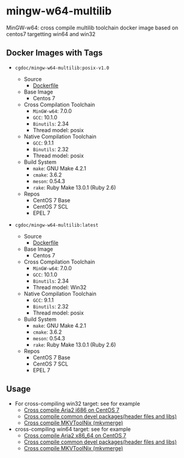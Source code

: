 # mingw-w64-multilib
MinGW-w64: cross compile multilib toolchain docker image based on centos7 targetting win64 and win32

## Docker Images with Tags
* `cgdoc/mingw-w64-multilib:posix-v1.0`
    * Source
        * [Dockerfile](https://github.com/Jesseatgao/mingw-w64-multilib/releases/tag/posix-v1.0)
	* Base Image
		* Centos 7
	* Cross Compilation Toolchain
		* `MinGW-w64`: 7.0.0
		* `GCC`: 10.1.0
		* `Binutils`: 2.34
		* Thread model: posix
	* Native Compilation Toolchain
		* `GCC`: 9.1.1
		* `Binutils`: 2.32
		* Thread model: posix
	* Build System
		* `make`: GNU Make 4.2.1
		* `cmake`: 3.6.2
		* `meson`: 0.54.3
		* `rake`: Ruby Make 13.0.1 (Ruby 2.6)
	* Repos
		* CentOS 7 Base
		* CentOS 7 SCL
		* EPEL 7

* `cgdoc/mingw-w64-multilib:latest`
    * Source
        * [Dockerfile](https://raw.githubusercontent.com/Jesseatgao/mingw-w64-multilib/master/Dockerfile.multi.mingw)
	* Base Image
		* Centos 7
	* Cross Compilation Toolchain
		* `MinGW-w64`: 7.0.0
		* `GCC`: 10.1.0
		* `Binutils`: 2.34
		* Thread model: Win32
	* Native Compilation Toolchain
		* `GCC`: 9.1.1
		* `Binutils`: 2.32
		* Thread model: posix
	* Build System
		* `make`: GNU Make 4.2.1
		* `cmake`: 3.6.2
		* `meson`: 0.54.3
		* `rake`: Ruby Make 13.0.1 (Ruby 2.6)
	* Repos
		* CentOS 7 Base
		* CentOS 7 SCL
		* EPEL 7

## Usage
* For cross-compiling win32 target: see for example
	* [Cross compile Aria2 i686 on CentOS 7](https://github.com/Jesseatgao/aria2-patched-static-build/blob/master/Dockerfile.i686.mingw)
	* [Cross compile common devel packages(header files and libs)](https://github.com/Jesseatgao/mingw-w64-libs)
	* [Cross compile MKVToolNix (mkvmerge)](https://github.com/Jesseatgao/MKVToolNix-static-builds)
* cross-compiling win64 target: see for example
	* [Cross compile Aria2 x86_64 on CentOS 7](https://github.com/Jesseatgao/aria2-patched-static-build/blob/master/Dockerfile.x86_64.mingw)
	* [Cross compile common devel packages(header files and libs)](https://github.com/Jesseatgao/mingw-w64-libs)
	* [Cross compile MKVToolNix (mkvmerge)](https://github.com/Jesseatgao/MKVToolNix-static-builds)
